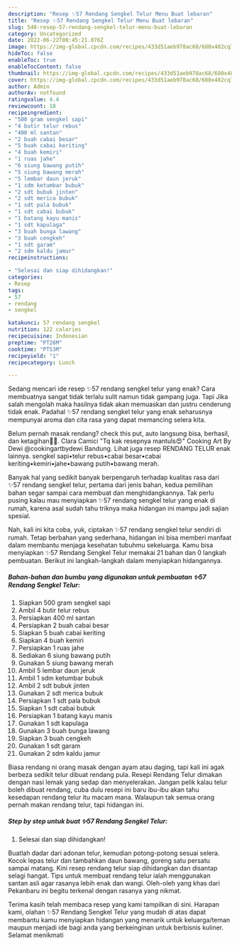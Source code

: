 ```yaml
---
description: "Resep ✨57 Rendang Sengkel Telur Menu Buat lebaran"
title: "Resep ✨57 Rendang Sengkel Telur Menu Buat lebaran"
slug: 540-resep-57-rendang-sengkel-telur-menu-buat-lebaran
category: Uncategorized
date: 2022-06-22T00:45:21.076Z
image: https://img-global.cpcdn.com/recipes/433d51aeb978ac68/680x482cq70/57-rendang-sengkel-telur-foto-resep-utama.jpg
hideToc: false
enableToc: true
enableTocContent: false
thumbnail: https://img-global.cpcdn.com/recipes/433d51aeb978ac68/680x482cq70/57-rendang-sengkel-telur-foto-resep-utama.jpg
cover: https://img-global.cpcdn.com/recipes/433d51aeb978ac68/680x482cq70/57-rendang-sengkel-telur-foto-resep-utama.jpg
author: Admin
authorAv: notfound
ratingvalue: 4.4
reviewcount: 18
recipeingredient:
- "500 gram sengkel sapi"
- "4 butir telur rebus"
- "400 ml santan"
- "2 buah cabai besar"
- "5 buah cabai keriting"
- "4 buah kemiri"
- "1 ruas jahe"
- "6 siung bawang putih"
- "5 siung bawang merah"
- "5 lembar daun jeruk"
- "1 sdm ketumbar bubuk"
- "2 sdt bubuk jinten"
- "2 sdt merica bubuk"
- "1 sdt pala bubuk"
- "1 sdt cabai bubuk"
- "1 batang kayu manis"
- "1 sdt kapulaga"
- "3 buah bunga lawang"
- "3 buah cengkeh"
- "1 sdt garam"
- "2 sdm kaldu jamur"
recipeinstructions:

- "Selesai dan siap dihidangkan!"
categories:
- Resep
tags:
- 57
- rendang
- sengkel

katakunci: 57 rendang sengkel 
nutrition: 122 calories
recipecuisine: Indonesian
preptime: "PT26M"
cooktime: "PT53M"
recipeyield: "1"
recipecategory: Lunch

---
```



Sedang mencari ide resep ✨57 rendang sengkel telur yang enak? Cara membuatnya sangat tidak terlalu sulit namun tidak gampang juga. Tapi Jika salah mengolah maka hasilnya tidak akan memuaskan dan justru cenderung tidak enak. Padahal ✨57 rendang sengkel telur yang enak seharusnya mempunyai aroma dan cita rasa yang dapat memancing selera kita.


Belum pernah masak rendang? check this put, auto langsung bisa, berhasil, dan ketagihan🥰🥰. Clara Camici &#34;Tq kak resepnya mantuls😍&#34; Cooking Art By Dewi @cookingartbydewi Bandung. Lihat juga resep RENDANG TELUR enak lainnya. sengkel sapi•telur rebus•cabai besar•cabai keriting•kemiri•jahe•bawang putih•bawang merah.

Banyak hal yang sedikit banyak berpengaruh terhadap kualitas rasa dari ✨57 rendang sengkel telur, pertama dari jenis bahan, kedua pemilihan bahan segar sampai cara membuat dan menghidangkannya. Tak perlu pusing kalau mau menyiapkan ✨57 rendang sengkel telur yang enak di rumah, karena asal sudah tahu triknya maka hidangan ini mampu jadi sajian spesial.


Nah, kali ini kita coba, yuk, ciptakan ✨57 rendang sengkel telur sendiri di rumah. Tetap berbahan yang sederhana, hidangan ini bisa memberi manfaat dalam membantu menjaga kesehatan tubuhmu sekeluarga. Kamu bisa menyiapkan ✨57 Rendang Sengkel Telur memakai 21 bahan dan 0 langkah pembuatan. Berikut ini langkah-langkah dalam menyiapkan hidangannya.

<!--inarticleads1-->

##### Bahan-bahan dan bumbu yang digunakan untuk pembuatan ✨57 Rendang Sengkel Telur:

1. Siapkan 500 gram sengkel sapi
1. Ambil 4 butir telur rebus
1. Persiapkan 400 ml santan
1. Persiapkan 2 buah cabai besar
1. Siapkan 5 buah cabai keriting
1. Siapkan 4 buah kemiri
1. Persiapkan 1 ruas jahe
1. Sediakan 6 siung bawang putih
1. Gunakan 5 siung bawang merah
1. Ambil 5 lembar daun jeruk
1. Ambil 1 sdm ketumbar bubuk
1. Ambil 2 sdt bubuk jinten
1. Gunakan 2 sdt merica bubuk
1. Persiapkan 1 sdt pala bubuk
1. Siapkan 1 sdt cabai bubuk
1. Persiapkan 1 batang kayu manis
1. Gunakan 1 sdt kapulaga
1. Gunakan 3 buah bunga lawang
1. Siapkan 3 buah cengkeh
1. Gunakan 1 sdt garam
1. Gunakan 2 sdm kaldu jamur


Biasa rendang ni orang masak dengan ayam atau daging, tapi kali ini agak berbeza sedikit telur dibuat rendang pula. Resepi Rendang Telur dimakan dengan nasi lemak yang sedap dan menyelerakan. Jangan pelik kalau telur boleh dibuat rendang, cuba dulu resepi ini baru ibu-ibu akan tahu kesedapan rendang telur itu macam mana. Walaupun tak semua orang pernah makan rendang telur, tapi hidangan ini. 

<!--inarticleads2-->

##### Step by step untuk buat ✨57 Rendang Sengkel Telur:


1. Selesai dan siap dihidangkan!

Buatlah dadar dari adonan telur, kemudian potong-potong sesuai selera. Kocok lepas telur dan tambahkan daun bawang, goreng satu persatu sampai matang. Kini resep rendang telur siap dihidangkan dan disantap selagi hangat. Tips untuk membuat rendang telur ialah menggunakan santan asli agar rasanya lebih enak dan wangi. Oleh-oleh yang khas dari Pekanbaru ini begitu terkenal dengan rasanya yang nikmat. 

Terima kasih telah membaca resep yang kami tampilkan di sini. Harapan kami, olahan ✨57 Rendang Sengkel Telur yang mudah di atas dapat membantu kamu menyiapkan hidangan yang menarik untuk keluarga/teman maupun menjadi ide bagi anda yang berkeinginan untuk berbisnis kuliner. Selamat menikmati
